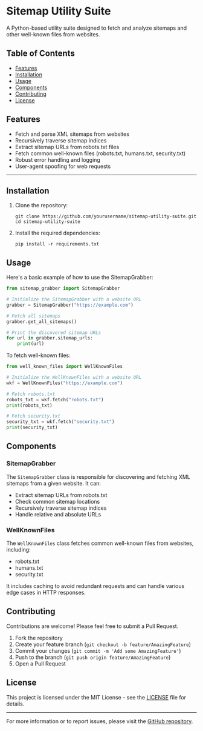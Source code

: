 # Sitemap Utility Suite

A Python-based utility suite designed to fetch and analyze sitemaps and other well-known files from websites.

## Table of Contents
- [Features](#features)
- [Installation](#installation)
- [Usage](#usage)
- [Components](#components)
- [Contributing](#contributing)
- [License](#license)

## Features

- Fetch and parse XML sitemaps from websites
- Recursively traverse sitemap indices
- Extract sitemap URLs from robots.txt files
- Fetch common well-known files (robots.txt, humans.txt, security.txt)
- Robust error handling and logging
- User-agent spoofing for web requests

---

## Installation

1. Clone the repository:
   ```
   git clone https://github.com/yourusername/sitemap-utility-suite.git
   cd sitemap-utility-suite
   ```

2. Install the required dependencies:
   ```
   pip install -r requirements.txt
   ```

## Usage

Here's a basic example of how to use the SitemapGrabber:

```python
from sitemap_grabber import SitemapGrabber

# Initialize the SitemapGrabber with a website URL
grabber = SitemapGrabber("https://example.com")

# Fetch all sitemaps
grabber.get_all_sitemaps()

# Print the discovered sitemap URLs
for url in grabber.sitemap_urls:
    print(url)
```

To fetch well-known files:

```python
from well_known_files import WellKnownFiles

# Initialize the WellKnownFiles with a website URL
wkf = WellKnownFiles("https://example.com")

# Fetch robots.txt
robots_txt = wkf.fetch("robots.txt")
print(robots_txt)

# Fetch security.txt
security_txt = wkf.fetch("security.txt")
print(security_txt)
```

## Components

### SitemapGrabber

The `SitemapGrabber` class is responsible for discovering and fetching XML sitemaps from a given website. It can:

- Extract sitemap URLs from robots.txt
- Check common sitemap locations
- Recursively traverse sitemap indices
- Handle relative and absolute URLs

### WellKnownFiles

The `WellKnownFiles` class fetches common well-known files from websites, including:

- robots.txt
- humans.txt
- security.txt

It includes caching to avoid redundant requests and can handle various edge cases in HTTP responses.

## Contributing

Contributions are welcome! Please feel free to submit a Pull Request.

1. Fork the repository
2. Create your feature branch (`git checkout -b feature/AmazingFeature`)
3. Commit your changes (`git commit -m 'Add some AmazingFeature'`)
4. Push to the branch (`git push origin feature/AmazingFeature`)
5. Open a Pull Request

## License

This project is licensed under the MIT License - see the [LICENSE](LICENSE) file for details.

---

For more information or to report issues, please visit the [GitHub repository](https://github.com/yourusername/sitemap-utility-suite).
